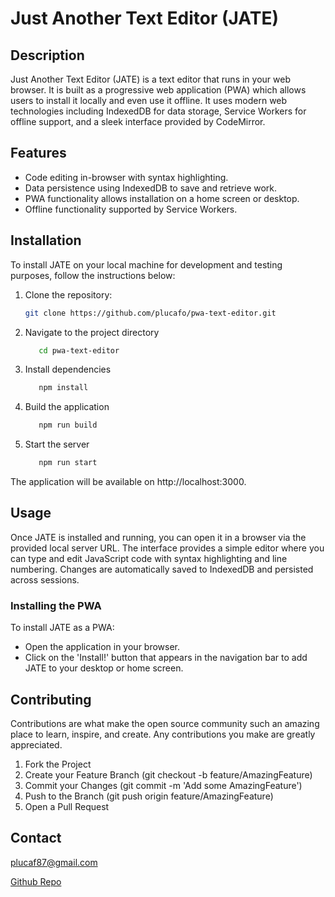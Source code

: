 # Just Another Text Editor (JATE)

## Description

Just Another Text Editor (JATE) is a text editor that runs in your web browser. It is built as a progressive web application (PWA) which allows users to install it locally and even use it offline. It uses modern web technologies including IndexedDB for data storage, Service Workers for offline support, and a sleek interface provided by CodeMirror.

## Features

- Code editing in-browser with syntax highlighting.
- Data persistence using IndexedDB to save and retrieve work.
- PWA functionality allows installation on a home screen or desktop.
- Offline functionality supported by Service Workers.

## Installation

To install JATE on your local machine for development and testing purposes, follow the instructions below:

1. Clone the repository:
   ```bash
   git clone https://github.com/plucafo/pwa-text-editor.git
2. Navigate to the project directory
   ```bash
      cd pwa-text-editor
3. Install dependencies
   ```bash
      npm install
4. Build the application
   ```bash
      npm run build
5. Start the server
   ```bash
      npm run start

The application will be available on http://localhost:3000.

## Usage

Once JATE is installed and running, you can open it in a browser via the provided local server URL. The interface provides a simple editor where you can type and edit JavaScript code with syntax highlighting and line numbering. Changes are automatically saved to IndexedDB and persisted across sessions.

### Installing the PWA

To install JATE as a PWA:

- Open the application in your browser.
- Click on the 'Install!' button that appears in the navigation bar to add JATE to your desktop or home screen.

## Contributing

Contributions are what make the open source community such an amazing place to learn, inspire, and create. Any contributions you make are greatly appreciated.

1. Fork the Project
2. Create your Feature Branch (git checkout -b feature/AmazingFeature)
3. Commit your Changes (git commit -m 'Add some AmazingFeature')
4. Push to the Branch (git push origin feature/AmazingFeature)
5. Open a Pull Request

## Contact

[plucaf87@gmail.com](mailto:plucaf87@gmail.com)

[Github Repo](https://github.com/plucafo/pwa-text-editor)